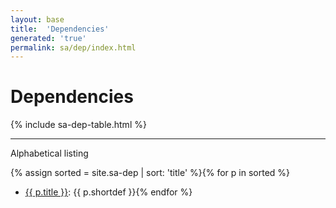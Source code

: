 ```yaml
---
layout: base
title:  'Dependencies'
generated: 'true'
permalink: sa/dep/index.html
---
```


# Dependencies

{% include sa-dep-table.html %}

----------

Alphabetical listing

{% assign sorted = site.sa-dep | sort: 'title' %}{% for p in sorted %}
* [{{ p.title }}](): {{ p.shortdef }}{% endfor %}

